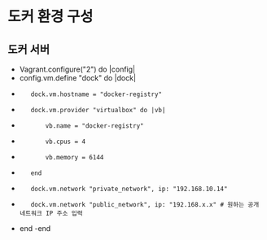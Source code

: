 # 도커 환경 구성
## 도커 서버
- Vagrant.configure("2") do |config|
-    config.vm.define "dock" do |dock|
-        dock.vm.hostname = "docker-registry"
-        dock.vm.provider "virtualbox" do |vb|
-            vb.name = "docker-registry"
-            vb.cpus = 4 
-            vb.memory = 6144
-        end
-        dock.vm.network "private_network", ip: "192.168.10.14"
-        dock.vm.network "public_network", ip: "192.168.x.x" # 원하는 공개 네트워크 IP 주소 입력
-    end
-end

